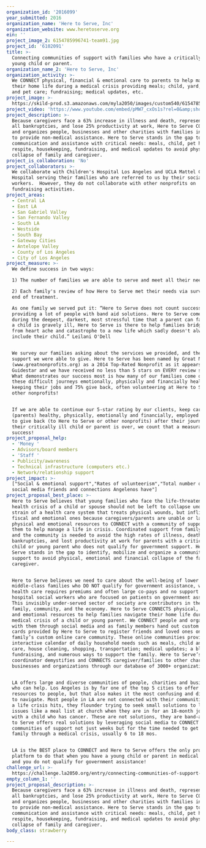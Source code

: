 ```yaml
---
organization_id: '2016099'
year_submitted: 2016
organization_name: 'Here to Serve, Inc'
organization_website: www.heretoserve.org
ein: ''
project_image_2: 6154785996741-team91.jpg
project_id: '6102091'
title: >-
  Connecting communities of support with families who have a critically ill
  young child or parent.
organization_name_2: 'Here to Serve, Inc'
organization_activity: >-
  We CONNECT physical, financial & emotional care to parents to help manage
  their home life during a medical crisis providing meals; child, yard, house
  and pet care; fundraising; medical updates, etc.
project_image: >-
  https://skild-prod.s3.amazonaws.com/myla2050/images/custom540/6154785996741-team91.jpg
project_video: 'https://www.youtube.com/embed/pMW7_cxOs1s?rel=0&amp;showinfo=0'
project_description: >-
  Because caregivers face a 63% increase in illness and death, represent 62% of
  all bankruptcies, and lose 25% productivity at work, Here to Serve CONNECTS
  and organizes people, businesses and other charities with families in crisis
  to provide non-medical assistance. Here to Serve stands in the gap to provide
  communication and assistance with critical needs: meals, child, pet home care,
  respite, housekeeping, fundraising, and medical updates to avoid physical
  collapse of family and caregiver.
project_is_collaboration: 'No'
project_collaborators: >-
  We collaborate with Children's Hospital Los Angeles and UCLA Mattel Children's
  Hospital serving their families who are referred to us by their social
  workers.  However, they do not collaborate with other nonprofits on
  fundraising activities.
project_areas:
  - Central LA
  - East LA
  - San Gabriel Valley
  - San Fernando Valley
  - South LA
  - Westside
  - South Bay
  - Gateway Cities
  - Antelope Valley
  - County of Los Angeles
  - City of Los Angeles
project_measure: >-
  We define success in two ways:

  1) The number of families we are able to serve and meet all their needs and

  2) Each family's review of how Here to Serve met their needs via survey at the
  end of treatment.

  As one family we served put it: “Here to Serve does not count success by
  providing a lot of people with band aid solutions. Here to Serve comes through
  during the deepest, darkest, most stressful time that a parent can face. When
  a child is gravely ill, Here to Serve is there to help families bridge the gap
  from heart ache and catastrophe to a new life which sadly doesn't always
  include their child.” Leilani O'Dell


  We survey our families asking about the services we provided, and the tangible
  support we were able to give. Here to Serve has been named by Great Nonprofits
  (www.greatnonprofits.org) as a 2014 Top-Rated Nonprofit as it appears on
  Guidestar and we have received no less than 5 stars on EVERY review submitted.
  What demonstrates our success most is how many of our families come out of
  these difficult journeys emotionally, physically and financially healthy,
  keeping their jobs and 75% give back, often volunteering at Here to Serve and
  other nonprofits!


  If we are able to continue our 5-star rating by our clients, keep caregivers
  (parents) healthy, physically, emotionally and financially, employed and able
  to give back (to Here to Serve or other nonprofits) after their journey with
  their critically ill child or parent is over, we count that a measurable
  success!
project_proposal_help:
  - 'Money '
  - Advisors/board members
  - 'Staff '
  - Publicity/awareness
  - Technical infrastructure (computers etc.)
  - Network/relationship support
project_impact: >-
  ["Social & emotional support","Rates of volunteerism","Total number of local
  social media friends and connections Angelenos have"]
project_proposal_best_place: >-
  Here to Serve believes that young families who face the life-threatening
  health crisis of a child or spouse should not be left to collapse under the
  strain of a health care system that treats physical wounds, but inflicts
  fiscal and emotional ones because caregivers/parents are unable or lack the
  physical and emotional resources to CONNECT with a community of support around
  them to help manage a life in crisis. Coordinated support from family, friends
  and the community is needed to avoid the high rates of illness, death,
  bankruptcies, and lost productivity at work for parents with a critically-ill
  child or young parent who does not qualify for government support. Here to
  Serve stands in the gap to identify, mobilize and organize a community of
  support to avoid physical, emotional and financial collapse of the family and
  caregiver.


  Here to Serve believes we need to care about the well-being of lower and
  middle-class families who DO NOT qualify for government assistance, who's
  health care requires premiums and often large co-pays and no support from
  hospital social workers who are focused on patients on government assistance.
  This invisibly under-served sector of society are contributors in their
  family, community, and the economy. Here to Serve CONNECTS physical, financial
  and emotional resources to help families navigate their home life during the
  medical crisis of a child or young parent. We CONNECT people and organizations
  with them through social media and as family members hand out custom business
  cards provided by Here to Serve to register friends and loved ones on the
  family’s custom online care community. These online communities provide: an
  interactive calendar of daily household needs such as meals, child and pet
  care, house cleaning, shopping, transportation; medical updates; a blog;
  fundraising, and numerous ways to support the family. Here to Serve’s research
  coordinator demystifies and CONNECTS caregiver/families to other charities,
  businesses and organizations through our database of 3000+ organizations.


  LA offers large and diverse communities of people, charities and businesses
  who can help. Los Angeles is by far one of the top 5 cities to offer the most
  resources to people, but that also makes it the most confusing and difficult
  to navigate. Most people in LA are not connected with their communities.  When
  a life crisis hits, they flounder trying to seek small solutions to large
  issues like a meal list at church when they are in for an 18-month journey
  with a child who has cancer. These are not solutions, they are band-aids. Here
  to Serve offers real solutions by leveraging social media to CONNECT
  communities of support not just weeks but for the time needed to get the
  family through a medical crisis, usually 6 to 18 mos.


  LA is the BEST place to CONNECT and Here to Serve offers the only program and
  platform to do that when you have a young child or parent in medical crisis
  and you do not qualify for government assistance!
challenge_url: >-
  https://challenge.la2050.org/entry/connecting-communities-of-support-with-families-who-have-a-critically-ill-young-child-or-parent
empty_column_1: ''
project_proposal_description: >-
  Because caregivers face a 63% increase in illness and death, represent 62% of
  all bankruptcies, and lose 25% productivity at work, Here to Serve CONNECTS
  and organizes people, businesses and other charities with families in crisis
  to provide non-medical assistance. Here to Serve stands in the gap to provide
  communication and assistance with critical needs: meals, child, pet home care,
  respite, housekeeping, fundraising, and medical updates to avoid physical
  collapse of family and caregiver.
body_class: strawberry

---
```

